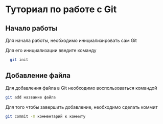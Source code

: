 # Туториал по работе с Git

## Начало работы

Для начала работы, необходимо инициализировать сам Git

Для его инициализации введите команду  

```bash
  git init
```

## Добавление файла

Для добавления файла в Git необходимо воспользоваться командой  

```bash
git add название файла
```

Для того чтобы завершить добавление, необходимо сделать коммит  

```bash
git commit -m комментарий к коммиту
```
